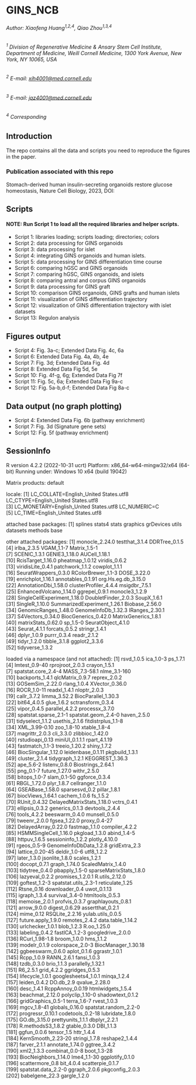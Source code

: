# GINS_NCB

###### Author: Xiaofeng Huang<sup>1,2,4</sup>, Qiao Zhou<sup>1,3,4</sup>
###### <sup>1</sup> Division of Regenerative Medicine & Ansary Stem Cell Institute, Department of Medicine, Weill Cornell Medicine, 1300 York Avenue, New York, NY 10065, USA 
###### <sup>2</sup> E-mail: xih4001@med.cornell.edu
###### <sup>3</sup> E-mail: jqz4001@med.cornell.edu 
###### <sup>4</sup> Corresponding

## Introduction
The repo contains all the data and scripts you need to reproduce the figures in the paper.

### Publication associated with this repo
Stomach-derived human insulin-secreting organoids restore glucose homeostasis, Nature Cell Biology, 2023, DOI:

## Scripts
#### NOTE: Run Script 1 to load all the required libraries and helper scripts.
* Script 1: libraries loading; scripts loading; directories; colors
* Script 2: data processing for GINS organoids
* Script 3: data processing for islet
* Script 4: integrating GINS organoids and human islets.
* Script 5: data processing for GINS differentiation time course
* Script 6: comparing hGSC and GINS organoids
* Script 7: comparing hGSC, GINS organoids, and islets
* Script 8: comparing antral and corpus GINS organoids
* Script 9: data processing for GINS graft
* Script 10: comparison GINS organoids, GINS grafts and human islets
* Script 11: visualization of GINS differentiation trajectory
* Script 12: visualization of GINS differentiation trajectory with islet datasets
* Script 13: Regulon analysis

## Figures output
* Script 4: Fig. 3a-c; Extended Data Fig. 4c, 6a
* Script 6: Extended Data Fig. 4a, 4b, 4e 
* Script 7: Fig. 3d; Extended Data Fig. 4d
* Script 8: Extended Data Fig 5d, 5e
* Script 10: Fig. 4f-g, 6g; Extended Data Fig 7f
* Script 11: Fig. 5c, 6a; Extended Data Fig 9a-c
* Script 12: Fig. 5a-b,d-f; Extended Data Fig 8a-c

## Data output (no graph plotting)
* Script 4: Extended Data Fig. 6b (pathway enrichment)
* Script 7: Fig. 3d (Signature gene sets)
* Script 12: Fig. 5f (pathway enrichment)

## SessionInfo 
R version 4.2.2 (2022-10-31 ucrt)
Platform: x86_64-w64-mingw32/x64 (64-bit)
Running under: Windows 10 x64 (build 19042)

Matrix products: default

locale:
[1] LC_COLLATE=English_United States.utf8  LC_CTYPE=English_United States.utf8   
[3] LC_MONETARY=English_United States.utf8 LC_NUMERIC=C                          
[5] LC_TIME=English_United States.utf8    

attached base packages:
[1] splines   stats4    stats     graphics  grDevices utils     datasets  methods   base     

other attached packages:
 [1] monocle_2.24.0              testthat_3.1.4              DDRTree_0.1.5              
 [4] irlba_2.3.5                 VGAM_1.1-7                  Matrix_1.5-1               
 [7] SCENIC_1.3.1                GENIE3_1.18.0               AUCell_1.18.1              
[10] RcisTarget_1.16.0           pheatmap_1.0.12             viridis_0.6.2              
[13] viridisLite_0.4.1           patchwork_1.1.2             cowplot_1.1.1              
[16] SeuratWrappers_0.3.0        RColorBrewer_1.1-3          DOSE_3.22.0                
[19] enrichplot_1.16.1           annotables_0.1.91           org.Hs.eg.db_3.15.0        
[22] AnnotationDbi_1.58.0        clusterProfiler_4.4.4       msigdbr_7.5.1              
[25] EnhancedVolcano_1.14.0      ggrepel_0.9.1               monocle3_1.2.9             
[28] SingleCellExperiment_1.18.0 DoubletFinder_2.0.3         SoupX_1.6.1                
[31] SingleR_1.10.0              SummarizedExperiment_1.26.1 Biobase_2.56.0             
[34] GenomicRanges_1.48.0        GenomeInfoDb_1.32.3         IRanges_2.30.1             
[37] S4Vectors_0.34.0            BiocGenerics_0.42.0         MatrixGenerics_1.8.1       
[40] matrixStats_0.62.0          sp_1.5-0                    SeuratObject_4.1.0         
[43] Seurat_4.1.1                forcats_0.5.2               stringr_1.4.1              
[46] dplyr_1.0.9                 purrr_0.3.4                 readr_2.1.2                
[49] tidyr_1.2.0                 tibble_3.1.8                ggplot2_3.3.6              
[52] tidyverse_1.3.2            

loaded via a namespace (and not attached):
  [1] rsvd_1.0.5                ica_1.0-3                 ps_1.7.1                 
  [4] lmtest_0.9-40             rprojroot_2.0.3           crayon_1.5.1             
  [7] spatstat.core_2.4-4       MASS_7.3-58.1             nlme_3.1-160             
 [10] backports_1.4.1           qlcMatrix_0.9.7           reprex_2.0.2             
 [13] GOSemSim_2.22.0           rlang_1.0.4               XVector_0.36.0           
 [16] ROCR_1.0-11               readxl_1.4.1              nloptr_2.0.3             
 [19] callr_3.7.2               limma_3.52.2              BiocParallel_1.30.3      
 [22] bit64_4.0.5               glue_1.6.2                sctransform_0.3.4        
 [25] vipor_0.4.5               parallel_4.2.2            processx_3.7.0           
 [28] spatstat.sparse_2.1-1     spatstat.geom_2.4-0       haven_2.5.0              
 [31] tidyselect_1.1.2          usethis_2.1.6             fitdistrplus_1.1-8       
 [34] XML_3.99-0.10             zoo_1.8-10                xtable_1.8-4             
 [37] magrittr_2.0.3            cli_3.3.0                 zlibbioc_1.42.0          
 [40] rstudioapi_0.13           miniUI_0.1.1.1            rpart_4.1.19             
 [43] fastmatch_1.1-3           treeio_1.20.2             shiny_1.7.2              
 [46] BiocSingular_1.12.0       leidenbase_0.1.11         pkgbuild_1.3.1           
 [49] cluster_2.1.4             tidygraph_1.2.1           KEGGREST_1.36.3          
 [52] ape_5.6-2                 listenv_0.8.0             Biostrings_2.64.1        
 [55] png_0.1-7                 future_1.27.0             withr_2.5.0              
 [58] bitops_1.0-7              slam_0.1-50               ggforce_0.3.4            
 [61] RBGL_1.72.0               plyr_1.8.7                cellranger_1.1.0         
 [64] GSEABase_1.58.0           sparsesvd_0.2             pillar_1.8.1             
 [67] biocViews_1.64.1          cachem_1.0.6              fs_1.5.2                 
 [70] RUnit_0.4.32              DelayedMatrixStats_1.18.0 vctrs_0.4.1              
 [73] ellipsis_0.3.2            generics_0.1.3            devtools_2.4.4           
 [76] tools_4.2.2               beeswarm_0.4.0            munsell_0.5.0            
 [79] tweenr_2.0.0              fgsea_1.22.0              proxy_0.4-27             
 [82] DelayedArray_0.22.0       fastmap_1.1.0             compiler_4.2.2           
 [85] HSMMSingleCell_1.16.0     pkgload_1.3.0             abind_1.4-5              
 [88] httpuv_1.6.5              sessioninfo_1.2.2         plotly_4.10.0            
 [91] rgeos_0.5-9               GenomeInfoDbData_1.2.8    gridExtra_2.3            
 [94] lattice_0.20-45           deldir_1.0-6              utf8_1.2.2               
 [97] later_1.3.0               jsonlite_1.8.0            scales_1.2.1             
[100] docopt_0.7.1              graph_1.74.0              ScaledMatrix_1.4.0       
[103] tidytree_0.4.0            pbapply_1.5-0             sparseMatrixStats_1.8.0  
[106] lazyeval_0.2.2            promises_1.2.0.1          R.utils_2.12.0           
[109] goftest_1.2-3             spatstat.utils_2.3-1      reticulate_1.25          
[112] Rtsne_0.16                downloader_0.4            uwot_0.1.13              
[115] igraph_1.3.4              survival_3.4-0            htmltools_0.5.3          
[118] memoise_2.0.1             profvis_0.3.7             graphlayouts_0.8.1       
[121] arrow_9.0.0               digest_0.6.29             assertthat_0.2.1         
[124] mime_0.12                 RSQLite_2.2.16            yulab.utils_0.0.5        
[127] future.apply_1.9.0        remotes_2.4.2             data.table_1.14.2        
[130] urlchecker_1.0.1          blob_1.2.3                R.oo_1.25.0              
[133] labeling_0.4.2            fastICA_1.2-3             googledrive_2.0.0        
[136] RCurl_1.98-1.8            broom_1.0.0               hms_1.1.2                
[139] modelr_0.1.9              colorspace_2.0-3          BiocManager_1.30.18      
[142] ggbeeswarm_0.6.0          aplot_0.1.6               ggrastr_1.0.1            
[145] Rcpp_1.0.9                RANN_2.6.1                fansi_1.0.3              
[148] tzdb_0.3.0                brio_1.1.3                parallelly_1.32.1        
[151] R6_2.5.1                  grid_4.2.2                ggridges_0.5.3           
[154] lifecycle_1.0.1           googlesheets4_1.0.1       minqa_1.2.4              
[157] leiden_0.4.2              DO.db_2.9                 qvalue_2.28.0            
[160] desc_1.4.1                RcppAnnoy_0.0.19          htmlwidgets_1.5.4        
[163] beachmat_2.12.0           polyclip_1.10-0           shadowtext_0.1.2         
[166] gridGraphics_0.5-1        terra_1.6-7               rvest_1.0.3              
[169] mgcv_1.8-41               globals_0.16.0            spatstat.random_2.2-0    
[172] progressr_0.10.1          codetools_0.2-18          lubridate_1.8.0          
[175] GO.db_3.15.0              prettyunits_1.1.1         dbplyr_2.2.1             
[178] R.methodsS3_1.8.2         gtable_0.3.0              DBI_1.1.3                
[181] ggfun_0.0.6               tensor_1.5                httr_1.4.4               
[184] KernSmooth_2.23-20        stringi_1.7.8             reshape2_1.4.4           
[187] farver_2.1.1              annotate_1.74.0           ggtree_3.4.2             
[190] xml2_1.3.3                combinat_0.0-8            boot_1.3-28              
[193] BiocNeighbors_1.14.0      lme4_1.1-30               ggplotify_0.1.0          
[196] scattermore_0.8           bit_4.0.4                 scatterpie_0.1.7         
[199] spatstat.data_2.2-0       ggraph_2.0.6              pkgconfig_2.0.3          
[202] babelgene_22.3            gargle_1.2.0      
